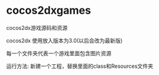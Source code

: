cocos2dxgames
============

cocos2dx游戏源码和资源

cocos2dx 使用放入版本为3.0(以后会改为最新版)

每一个文件夹代表一个游戏里面包含图片资源

运行方法:
新建一个工程，替换里面的class和Resources文件夹

